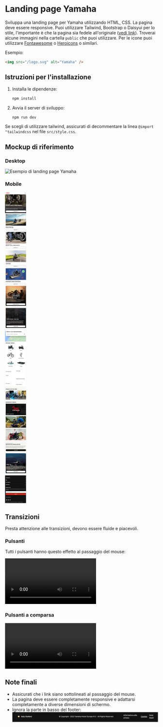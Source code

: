 # Landing page Yamaha

Sviluppa una landing page per Yamaha utilizzando HTML, CSS. La pagina deve essere responsive.
Puoi utilizzare Tailwind, Bootstrap o Daisyui per lo stile, l'importante è che la pagina sia fedele all'originale ([vedi link](https://www.yamaha-motor.eu/it/it/home/)).
Troverai alcune immagini nella cartella `public` che puoi utilizzare.
Per le icone puoi utilizzare [Fontawesome](https://fontawesome.com/search?o=r) o [Heroicons](https://heroicons.com/) o similari.

Esempio:

```html
<img src="/logo.svg" alt="Yamaha" />
```

## Istruzioni per l'installazione

1. Installa le dipendenze:

   ```bash
   npm install
   ```

2. Avvia il server di sviluppo:

   ```bash
   npm run dev
   ```

Se scegli di utilizzare tailwind, assicurati di decommentare la linea `@import "tailwindcss` nel file `src/style.css`.

## Mockup di riferimento

### Desktop

![Esempio di landing page Yamaha](./docs/mockup-desktop.png)

### Mobile

![Esempio di landing page Yamaha mobile](./docs/mockup-mobile.png)

## Transizioni

Presta attenzione alle transizioni, devono essere fluide e piacevoli.

### Pulsanti

Tutti i pulsanti hanno questo effetto al passaggio del mouse:

<video controls src="docs/Screen Recording 2025-09-28 at 22.42.26.mov" title="Title"></video>

### Pulsanti a comparsa

<video controls src="docs/Screen Recording 2025-09-28 at 22.44.31.mov" title="Title"></video>

## Note finali

- Assicurati che i link siano sottolineati al passaggio del mouse.
- La pagina deve essere completamente responsive e adattarsi completamente a diverse dimensioni di schermo.
- Ignora la parte in basso del footer:
  ![alt text](docs/footer.png)
